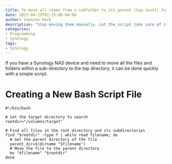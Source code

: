 ```yaml
---
title: To move all items from a subfolder to its parent (top-level) folder in Synology with script
date: 2023-04-23T01:25:00-04:00
author: Yoonsoo Park
description: "Stop moving them manually. Let the script take care of it for you!"
categories:
- Programming
- Synology
tags:
- Synology
---
```


If you have a Synology NAS device and need to move all the files and folders within a sub-directory to the top directory, it can be done quickly with a simple script.

# Creating a New Bash Script File
```console
#!/bin/bash

# Set the target directory to search
rootdir="/volume1/target"

# Find all files in the root directory and its subdirectories
find "$rootdir" -type f | while read filename; do
  # Get the parent directory of the file
  parent_dir=$(dirname "$filename")
  # Move the file to the parent directory
  mv "$filename" "$rootdir"
done
```

